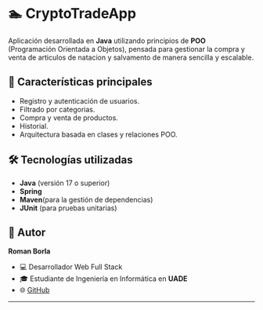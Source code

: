 # 🏊 CryptoTradeApp  

Aplicación desarrollada en **Java** utilizando principios de **POO** (Programación Orientada a Objetos), pensada para gestionar la compra y venta de articulos de natacion y salvamento de manera sencilla y escalable.  

## 🚀 Características principales  
- Registro y autenticación de usuarios.    
- Filtrado por categorias.
- Compra y venta de productos.  
- Historial.  
- Arquitectura basada en clases y relaciones POO.  

## 🛠️ Tecnologías utilizadas  
- **Java** (versión 17 o superior)  
- **Spring**
- **Maven**(para la gestión de dependencias)  
- **JUnit** (para pruebas unitarias)  

## 👤 Autor

**Roman Borla**

* 💻 Desarrollador Web Full Stack
* 🎓 Estudiante de Ingeniería en Informática en **UADE**
* 🌐 [GitHub](https://github.com/IamRoman-rb)

---


